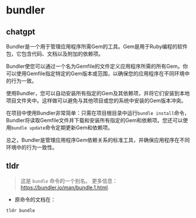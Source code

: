# bundler 
## chatgpt 
Bundler是一个用于管理应用程序所需Gem的工具。Gem是用于Ruby编程的软件包，它包含代码、文档以及附加的依赖项。

Bundler使您可以通过一个名为Gemfile的文件定义应用程序所需的所有Gem。你可以使用Gemfile指定特定的Gem版本或范围，以确保您的应用程序在不同环境中的行为一致。

使用Bundler，您可以自动安装所有指定的Gem及其依赖项，并将它们安装到本地项目文件夹中。这样做可以避免与其他项目或您的系统中安装的Gem版本冲突。

在项目中使用Bundler非常简单：只需在项目根目录中运行`bundle install`命令，Bundler将读取Gemfile文件并下载和安装所有指定的Gem和依赖项。您还可以使用`bundle update`命令定期更新Gem和依赖项。

总之，Bundler是管理应用程序Gem依赖关系的标准工具，并确保应用程序在不同环境中的行为一致性。 

## tldr 
 
> 这是 `bundle` 命令的一个别名。
> 更多信息：<https://bundler.io/man/bundle.1.html>.

- 原命令的文档在：

`tldr bundle`
